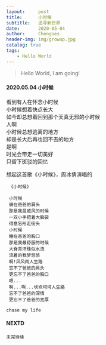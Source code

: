 ```yaml
---
layout:     post
title:      小时候
subtitle:   追寻新世界
date:       2020-05-04
author:     Chengoes
header-img: img/growup.jpg
catalog: true
tags:
    - Hello World
---
```


>Hello World, I am going!


#### 2020.05.04  小时候   
  
  看到有人在怀念小时候        
  小时候想着快点长大      
  如今却总想着回到那个天真无邪的小时候       
  人啊    
  小时候总想逃离的地方     
  却是长大后再也回不去的地方    
  是啊         
  时光会带走一切美好    
  只留下斑驳的回忆        

  想起这首歌《小时候》，周冰倩演唱的          

     《小时候》      

     小时候     
     骑在爸爸的肩头     
     那是我最威风的时候     
     一双小手把着大脑袋     
     得意忘形走街头     
     小时候    
     睡在爸爸的胸口     
     那是我最舒服的时候     
     大脊背汗珠似水流      
     流着的我梦悠悠      
     啊!风风雨人生路     
     忘不了爸爸的肩头   
     更忘不了爸爸的胸口      
     嗯...   
     啊...啊...坎坎坷坷人生路       
     忘不了爸爸的深情      
     更忘不了爸爸的宽厚           

	chase my life

   



#### NEXTD
	未完待续
	
